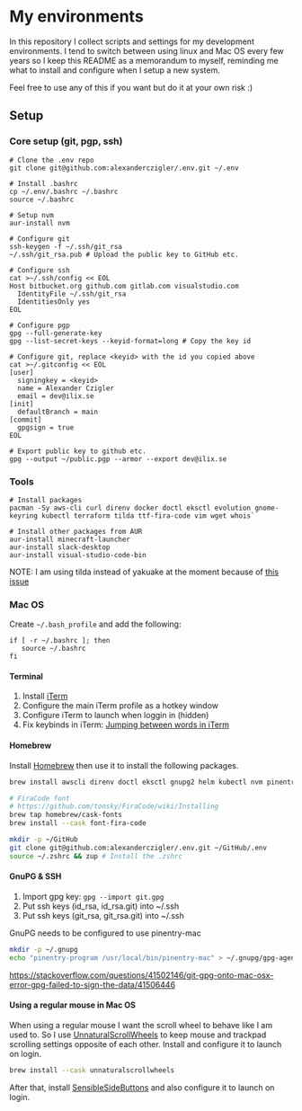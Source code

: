 # My environments

In this repository I collect scripts and settings for my development environments. I tend to switch between using linux and Mac OS every few years so I keep this README as a memorandum to myself, reminding me what to install and configure when I setup a new system.

Feel free to use any of this if you want but do it at your own risk :)

## Setup

### Core setup (git, pgp, ssh)

```shell
# Clone the .env repo
git clone git@github.com:alexanderczigler/.env.git ~/.env

# Install .bashrc
cp ~/.env/.bashrc ~/.bashrc
source ~/.bashrc

# Setup nvm
aur-install nvm

# Configure git
ssh-keygen -f ~/.ssh/git_rsa
~/.ssh/git_rsa.pub # Upload the public key to GitHub etc.

# Configure ssh
cat >~/.ssh/config << EOL
Host bitbucket.org github.com gitlab.com visualstudio.com
  IdentityFile ~/.ssh/git_rsa
  IdentitiesOnly yes
EOL

# Configure pgp
gpg --full-generate-key
gpg --list-secret-keys --keyid-format=long # Copy the key id

# Configure git, replace <keyid> with the id you copied above
cat >~/.gitconfig << EOL
[user]
  signingkey = <keyid>
  name = Alexander Czigler
  email = dev@ilix.se
[init]
  defaultBranch = main
[commit]
  gpgsign = true
EOL

# Export public key to github etc.
gpg --output ~/public.pgp --armor --export dev@ilix.se
```

### Tools

```shell
# Install packages
pacman -Sy aws-cli curl direnv docker doctl eksctl evolution gnome-keyring kubectl terraform tilda ttf-fira-code vim wget whois`

# Install other packages from AUR
aur-install minecraft-launcher
aur-install slack-desktop
aur-install visual-studio-code-bin
```

NOTE: I am using tilda instead of yakuake at the moment because of [this issue](https://forum.garudalinux.org/t/w-key-not-working-while-yakuake-active/19259)

### Mac OS

Create `~/.bash_profile` and add the following:

```
if [ -r ~/.bashrc ]; then
   source ~/.bashrc
fi
```

#### Terminal

1. Install [iTerm](https://iterm2.com/)
2. Configure the main iTerm profile as a hotkey window
3. Configure iTerm to launch when loggin in (hidden)
4. Fix keybinds in iTerm: [Jumping between words in iTerm](https://coderwall.com/p/h6yfda/use-and-to-jump-forwards-backwards-words-in-iterm-2-on-os-x)

#### Homebrew

Install [Homebrew](https://brew.sh/) then use it to install the following packages.

```bash
brew install awscli direnv doctl eksctl gnupg2 helm kubectl nvm pinentry-mac watch

# FiraCode font
# https://github.com/tonsky/FiraCode/wiki/Installing
brew tap homebrew/cask-fonts
brew install --cask font-fira-code

mkdir -p ~/GitHub
git clone git@github.com:alexanderczigler/.env.git ~/GitHub/.env
source ~/.zshrc && zup # Install the .zshrc
```

#### GnuPG & SSH

1. Import gpg key: `gpg --import git.gpg`
2. Put ssh keys (id_rsa, id_rsa.git) into ~/.ssh
3. Put ssh keys (git_rsa, git_rsa.git) into ~/.ssh

GnuPG needs to be configured to use pinentry-mac

```bash
mkdir -p ~/.gnupg
echo "pinentry-program /usr/local/bin/pinentry-mac" > ~/.gnupg/gpg-agent.conf
```

https://stackoverflow.com/questions/41502146/git-gpg-onto-mac-osx-error-gpg-failed-to-sign-the-data/41506446

#### Using a regular mouse in Mac OS

When using a regular mouse I want the scroll wheel to behave like I am used to. So I use [UnnaturalScrollWheels](https://github.com/ther0n/UnnaturalScrollWheels) to keep mouse and trackpad scrolling settings opposite of each other. Install and configure it to launch on login.

```bash
brew install --cask unnaturalscrollwheels
```

After that, install [SensibleSideButtons](https://sensible-side-buttons.archagon.net) and also configure it to launch on login.
